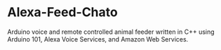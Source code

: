 # Alexa-Feed-Chato
Arduino voice and remote controlled animal feeder written in C++ using Arduino 101, Alexa Voice Services, and Amazon Web Services. 
